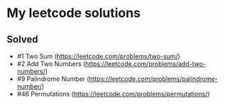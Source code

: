 # My leetcode solutions

## Solved
- #1 Two Sum (https://leetcode.com/problems/two-sum/)
- #2 Add Two Numbers (https://leetcode.com/problems/add-two-numbers/)
- #9 Palindrome Number (https://leetcode.com/problems/palindrome-number/)
- #46 Permutations (https://leetcode.com/problems/permutations/)
